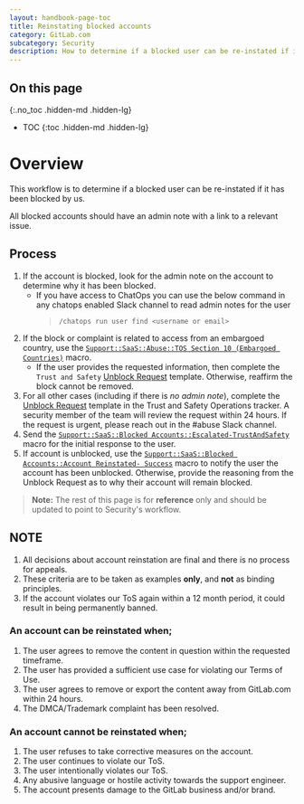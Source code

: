 ```yaml
---
layout: handbook-page-toc
title: Reinstating blocked accounts
category: GitLab.com
subcategory: Security
description: How to determine if a blocked user can be re-instated if it has been blocked
---
```


## On this page
{:.no_toc .hidden-md .hidden-lg}

- TOC
{:toc .hidden-md .hidden-lg}

# Overview

This workflow is to determine if a blocked user can be re-instated if it has been blocked by us.

All blocked accounts should have an admin note with a link to a relevant issue.

## Process

1. If the account is blocked, look for the admin note on the account to determine why it has been blocked.
	- If you have access to ChatOps you can use the below command in any chatops enabled Slack channel to read admin notes for the user
		> `/chatops run user find <username or email>`
1. If the block or complaint is related to access from an embargoed country, use the [`Support::SaaS::Abuse::TOS Section 10 (Embargoed Countries)`](https://gitlab.com/search?utf8=%E2%9C%93&group_id=2573624&project_id=17008590&scope=&search_code=true&snippets=false&repository_ref=master&nav_source=navbar&search=id%3A+360020523679) macro.
    - If the user provides the requested information, then complete the `Trust and Safety` [Unblock Request](https://gitlab.com/gitlab-com/gl-security/security-operations/trust-and-safety/operations/-/issues) template. Otherwise, reaffirm the block cannot be removed.
1. For all other cases (including if there is *no admin note*), complete the [Unblock Request](https://gitlab.com/gitlab-com/gl-security/security-operations/trust-and-safety/operations/-/issues/new?issuable_template=T&S:%20Unblock%20Request) template in the Trust and Safety Operations tracker. A security member of the team will review the request within 24 hours. If the request is urgent, please reach out in the #abuse Slack channel.
1.  Send the [`Support::SaaS::Blocked Accounts::Escalated-TrustAndSafety`](https://gitlab.com/search?utf8=%E2%9C%93&group_id=2573624&project_id=17008590&scope=&search_code=true&snippets=false&repository_ref=master&nav_source=navbar&search=id%3A+360073013540) macro for the initial response to the user.
1. If account is unblocked, use the [`Support::SaaS::Blocked Accounts::Account Reinstated- Success`](https://gitlab.com/search?utf8=%E2%9C%93&group_id=2573624&project_id=17008590&scope=&search_code=true&snippets=false&repository_ref=master&nav_source=navbar&search=id%3A+360054271234) macro to notify the user the account has been unblocked. Otherwise, provide the reasoning from the Unblock Request as to why their account will remain blocked.

> **Note:** The rest of this page is for **reference** only and should be updated to point to Security's workflow.

## NOTE

1. All decisions about account reinstation are final and there is no process for appeals.
1. These criteria are to be taken as examples **only**, and **not** as binding principles.
1. If the account violates our ToS again within a 12 month period, it could result in being permanently banned.

### An account can be reinstated when;

1. The user agrees to remove the content in question within the requested timeframe.
1. The user has provided a sufficient use case for violating our Terms of Use.
1. The user agrees to remove or export the content away from GitLab.com within 24 hours.
1. The DMCA/Trademark complaint has been resolved.


### An account **cannot** be reinstated when;

1. The user refuses to take corrective measures on the account.
1. The user continues to violate our ToS.
1. The user intentionally violates our ToS.
1. Any abusive language or hostile activity towards the support engineer.
1. The account presents damage to the GitLab business and/or brand.
